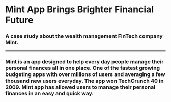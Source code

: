 # Mint App Brings Brighter Financial Future
### A case study about the wealth management FinTech company Mint. 
---
### Mint is an app designed to help every day people manage their personal finances all in one place. One of the fastest growing budgeting apps with over millions of users and averaging a few thousand new users everyday. The app won TechCrunch 40 in 2009. Mint app has allowed users to manage their personal finances in an easy and quick way.
